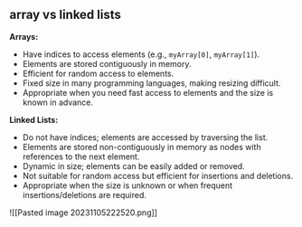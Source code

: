 ## array vs linked lists
**Arrays:**
- Have indices to access elements (e.g., `myArray[0]`, `myArray[1]`).
- Elements are stored contiguously in memory.
- Efficient for random access to elements.
- Fixed size in many programming languages, making resizing difficult.
- Appropriate when you need fast access to elements and the size is known in advance.

**Linked Lists:**
- Do not have indices; elements are accessed by traversing the list.
- Elements are stored non-contiguously in memory as nodes with references to the next element.
- Dynamic in size; elements can be easily added or removed.
- Not suitable for random access but efficient for insertions and deletions.
- Appropriate when the size is unknown or when frequent insertions/deletions are required.

![[Pasted image 20231105222520.png]]
